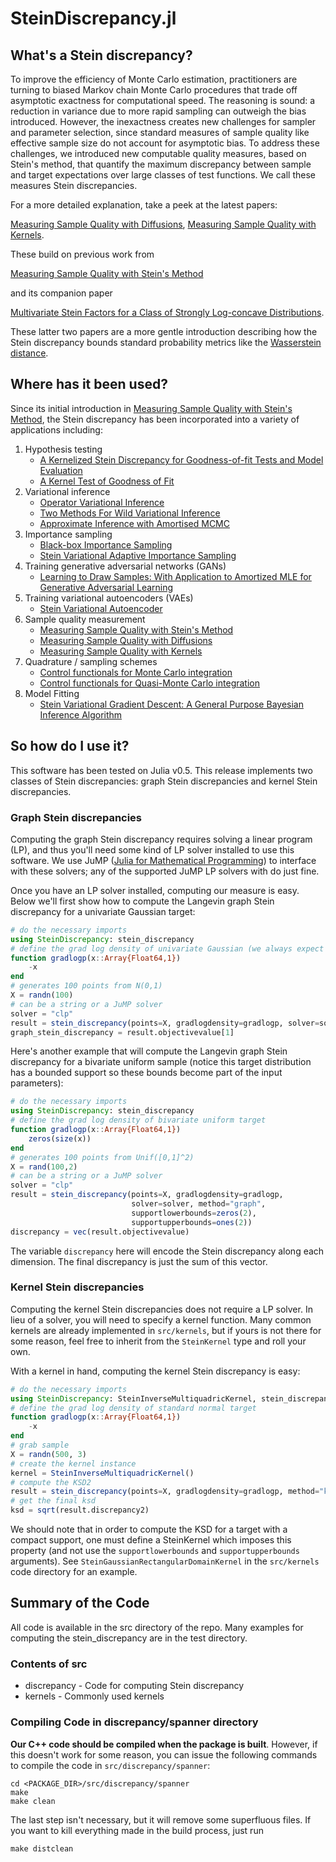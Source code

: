 # SteinDiscrepancy.jl

## What's a Stein discrepancy?

To improve the efficiency of Monte Carlo estimation, practitioners are
turning to biased Markov chain Monte Carlo procedures that trade off
asymptotic exactness for computational speed. The reasoning is sound: a
reduction in variance due to more rapid sampling can outweigh the bias
introduced. However, the inexactness creates new challenges for sampler and
parameter selection, since standard measures of sample quality like
effective sample size do not account for asymptotic bias. To address these
challenges, we introduced new computable quality measures, based on Stein's
method, that quantify the maximum discrepancy between sample and target
expectations over large classes of test functions. We call these measures
Stein discrepancies.

For a more detailed explanation, take a peek at the latest papers:

[Measuring Sample Quality with Diffusions](https://arxiv.org/abs/1611.06972),
[Measuring Sample Quality with Kernels](https://arxiv.org/abs/1703.01717).

These build on previous work from

[Measuring Sample Quality with Stein's Method](http://arxiv.org/abs/1506.03039)

and its companion paper

[Multivariate Stein Factors for a Class of Strongly Log-concave
Distributions](http://arxiv.org/abs/1512.07392).

These latter two papers are a more gentle introduction describing how the
Stein discrepancy bounds standard probability metrics like the
[Wasserstein distance](https://en.wikipedia.org/wiki/Wasserstein_metric).

## Where has it been used?

Since its initial introduction in [Measuring Sample Quality with Stein's
Method](http://arxiv.org/abs/1506.03039), the Stein discrepancy has been
incorporated into a variety of applications including:

1. Hypothesis testing
   * [A Kernelized Stein Discrepancy for Goodness-of-fit Tests and Model Evaluation](https://arxiv.org/abs/1602.03253)
   * [A Kernel Test of Goodness of Fit](https://arxiv.org/abs/1602.02964)
2. Variational inference
   * [Operator Variational Inference](https://arxiv.org/abs/1610.09033)
   * [Two Methods For Wild Variational Inference](https://arxiv.org/abs/1612.00081)
   * [Approximate Inference with Amortised MCMC](https://arxiv.org/abs/1702.08343)
3. Importance sampling
   * [Black-box Importance Sampling](https://arxiv.org/abs/1610.05247)
   * [Stein Variational Adaptive Importance Sampling](https://arxiv.org/abs/1704.05201)
4. Training generative adversarial networks (GANs)
   * [Learning to Draw Samples: With Application to Amortized MLE for Generative Adversarial Learning](https://arxiv.org/abs/1611.01722)
5. Training variational autoencoders (VAEs)
   * [Stein Variational Autoencoder](https://arxiv.org/abs/1704.05155)
6. Sample quality measurement
   * [Measuring Sample Quality with Stein's Method](http://arxiv.org/abs/1506.03039)
   * [Measuring Sample Quality with Diffusions](https://arxiv.org/abs/1611.06972)
   * [Measuring Sample Quality with Kernels](https://arxiv.org/abs/1703.01717)
7. Quadrature / sampling schemes
   * [Control functionals for Monte Carlo integration](https://arxiv.org/abs/1410.2392)
   * [Control functionals for Quasi-Monte Carlo integration](https://arxiv.org/abs/1501.03379)
8. Model Fitting
   * [Stein Variational Gradient Descent: A General Purpose Bayesian Inference Algorithm](https://arxiv.org/abs/1608.04471)

## So how do I use it?

This software has been tested on Julia v0.5. This release implements two
classes of Stein discrepancies: graph Stein discrepancies and kernel Stein
discrepancies.

### Graph Stein discrepancies

Computing the graph Stein discrepancy requires solving a linear program
(LP), and thus you'll need some kind of LP solver installed to use this
software. We use JuMP ([Julia for Mathematical
Programming](https://jump.readthedocs.org/en/latest/)) to interface with
these solvers; any of the supported JuMP LP solvers with do just fine.

Once you have an LP solver installed, computing our measure is easy.
Below we'll first show how to compute the Langevin graph Stein discrepancy
for a univariate Gaussian target:

```julia
# do the necessary imports
using SteinDiscrepancy: stein_discrepancy
# define the grad log density of univariate Gaussian (we always expect vector inputs!)
function gradlogp(x::Array{Float64,1})
    -x
end
# generates 100 points from N(0,1)
X = randn(100)
# can be a string or a JuMP solver
solver = "clp"
result = stein_discrepancy(points=X, gradlogdensity=gradlogp, solver=solver, method="graph")
graph_stein_discrepancy = result.objectivevalue[1]
```

Here's another example that will compute the Langevin graph Stein
discrepancy for a bivariate uniform sample (notice this target distribution
has a bounded support so these bounds become part of the input parameters):

```julia
# do the necessary imports
using SteinDiscrepancy: stein_discrepancy
# define the grad log density of bivariate uniform target
function gradlogp(x::Array{Float64,1})
    zeros(size(x))
end
# generates 100 points from Unif([0,1]^2)
X = rand(100,2)
# can be a string or a JuMP solver
solver = "clp"
result = stein_discrepancy(points=X, gradlogdensity=gradlogp,
                           solver=solver, method="graph",
                           supportlowerbounds=zeros(2),
                           supportupperbounds=ones(2))
discrepancy = vec(result.objectivevalue)
```

The variable `discrepancy` here will encode the Stein discrepancy along each
dimension. The final discrepancy is just the sum of this vector.

### Kernel Stein discrepancies

Computing the kernel Stein discrepancies does not require a LP solver. In
lieu of a solver, you will need to specify a kernel function. Many common
kernels are already implemented in `src/kernels`, but if yours is not there
for some reason, feel free to inherit from the `SteinKernel` type and roll
your own.

With a kernel in hand, computing the kernel Stein discrepancy is easy:

```julia
# do the necessary imports
using SteinDiscrepancy: SteinInverseMultiquadricKernel, stein_discrepancy
# define the grad log density of standard normal target
function gradlogp(x::Array{Float64,1})
    -x
end
# grab sample
X = randn(500, 3)
# create the kernel instance
kernel = SteinInverseMultiquadricKernel()
# compute the KSD2
result = stein_discrepancy(points=X, gradlogdensity=gradlogp, method="kernel", kernel=kernel)
# get the final ksd
ksd = sqrt(result.discrepancy2)
```

We should note that in order to compute the KSD for a target with a compact
support, one must define a SteinKernel which imposes this property (and not
use the `supportlowerbounds` and `supportupperbounds` arguments). See
`SteinGaussianRectangularDomainKernel` in the `src/kernels` code directory
for an example.

## Summary of the Code

All code is available in the src directory of the repo. Many examples for
computing the stein_discrepancy are in the test directory.

### Contents of src

* discrepancy - Code for computing Stein discrepancy
* kernels - Commonly used kernels

### Compiling Code in discrepancy/spanner directory

**Our C++ code should be compiled when the package is built**. However,
if this doesn't work for some reason, you can issue the following
commands to compile the code in `src/discrepancy/spanner`:

```
cd <PACKAGE_DIR>/src/discrepancy/spanner
make
make clean
```

The last step isn't necessary, but it will remove some superfluous
files. If you want to kill everything made in the build process, just run

```
make distclean
```